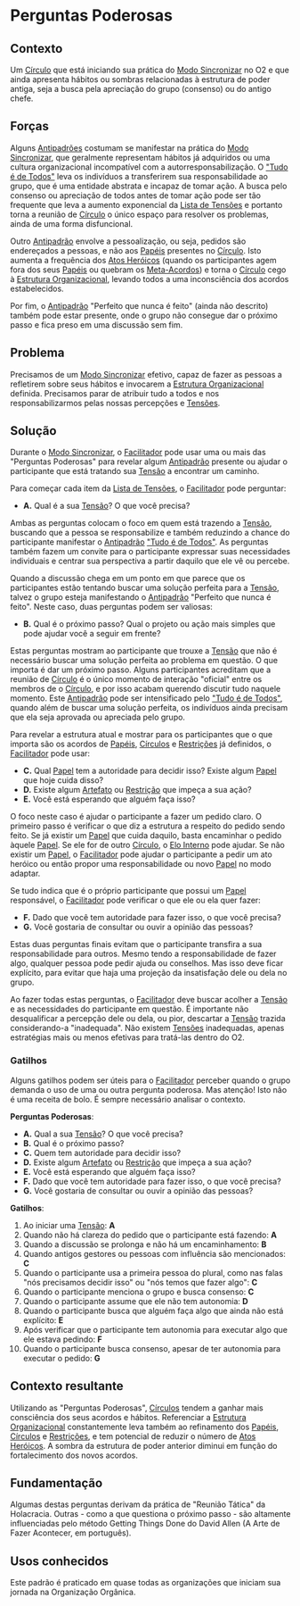 # Perguntas Poderosas

## Contexto

Um [Círculo](../../meta-acordos.md#2-2-circulos) que está iniciando sua prática do [Modo Sincronizar](../../meta-acordos.md#3-5-modo-sincronizar) no O2 e que ainda apresenta hábitos ou sombras relacionadas à estrutura de poder antiga, seja a busca pela apreciação do grupo \(consenso\) ou do antigo chefe.

## Forças

Alguns [Antipadrões](../antipadroes/) costumam se manifestar na prática do [Modo Sincronizar](../../meta-acordos.md#3-5-modo-sincronizar), que geralmente representam hábitos já adquiridos ou uma cultura organizacional incompatível com a autorresponsabilização. O ["Tudo é de Todos"](../antipadroes/tudo-e-de-todos.md) leva os indivíduos a transferirem sua responsabilidade ao grupo, que é uma entidade abstrata e incapaz de tomar ação. A busca pelo consenso ou apreciação de todos antes de tomar ação pode ser tão frequente que leva a aumento exponencial da [Lista de Tensões](../../meta-acordos.md#3-2-1-lista-de-tensoes) e portanto torna a reunião de [Círculo](../../meta-acordos.md#2-2-circulos) o único espaço para resolver os problemas, ainda de uma forma disfuncional.

Outro [Antipadrão](../antipadroes/) envolve a pessoalização, ou seja, pedidos são endereçados a pessoas, e não aos [Papéis](../../meta-acordos.md#2-1-papeis) presentes no [Círculo](../../meta-acordos.md#2-2-circulos). Isto aumenta a frequência dos [Atos Heróicos]() \(quando os participantes agem fora dos seus [Papéis](../../meta-acordos.md#2-1-papeis) ou quebram os [Meta-Acordos](../../meta-acordos.md)\) e torna o [Círculo](../../meta-acordos.md#2-2-circulos) cego à [Estrutura Organizacional](../../meta-acordos.md#2-estrutura-organizacional), levando todos a uma inconsciência dos acordos estabelecidos.

Por fim, o [Antipadrão](../antipadroes/) "Perfeito que nunca é feito" \(ainda não descrito\) também pode estar presente, onde o grupo não consegue dar o próximo passo e fica preso em uma discussão sem fim.

## Problema

Precisamos de um [Modo Sincronizar](../../meta-acordos.md#3-5-modo-sincronizar) efetivo, capaz de fazer as pessoas a refletirem sobre seus hábitos e invocarem a [Estrutura Organizacional](../../meta-acordos.md#2-estrutura-organizacional) definida. Precisamos parar de atribuir tudo a todos e nos responsabilizarmos pelas nossas percepções e [Tensões](../../meta-acordos.md#1-organizacao).

## Solução

Durante o [Modo Sincronizar](../../meta-acordos.md#3-5-modo-sincronizar), o [Facilitador](../../meta-acordos.md#4-5-facilitador) pode usar uma ou mais das "Perguntas Poderosas" para revelar algum [Antipadrão](../antipadroes/) presente ou ajudar o participante que está tratando sua [Tensão](../../meta-acordos.md#1-organizacao) a encontrar um caminho.

Para começar cada item da [Lista de Tensões](../../meta-acordos.md#3-2-1-lista-de-tensoes), o [Facilitador](../../meta-acordos.md#4-5-facilitador) pode perguntar:

* **A.** Qual é a sua [Tensão](../../meta-acordos.md#1-organizacao)? O que você precisa?

Ambas as perguntas colocam o foco em quem está trazendo a [Tensão](../../meta-acordos.md#1-organizacao), buscando que a pessoa se responsabilize e também reduzindo a chance do participante manifestar o [Antipadrão](../antipadroes/) ["Tudo é de Todos"](../antipadroes/tudo-e-de-todos.md). As perguntas também fazem um convite para o participante expressar suas necessidades individuais e centrar sua perspectiva a partir daquilo que ele vê ou percebe.

Quando a discussão chega em um ponto em que parece que os participantes estão tentando buscar uma solução perfeita para a [Tensão](../../meta-acordos.md#1-organizacao), talvez o grupo esteja manifestando o [Antipadrão](../antipadroes/) "Perfeito que nunca é feito". Neste caso, duas perguntas podem ser valiosas:

* **B.** Qual é o próximo passo? Qual o projeto ou ação mais simples que pode ajudar você a seguir em frente?

Estas perguntas mostram ao participante que trouxe a [Tensão](../../meta-acordos.md#1-organizacao) que não é necessário buscar uma solução perfeita ao problema em questão. O que importa é dar um próximo passo. Alguns participantes acreditam que a reunião de [Círculo](../../meta-acordos.md#2-2-circulos) é o único momento de interação "oficial" entre os membros de o [Círculo](../../meta-acordos.md#2-2-circulos), e por isso acabam querendo discutir tudo naquele momento. Este [Antipadrão](../antipadroes/) pode ser intensificado pelo ["Tudo é de Todos"](../antipadroes/tudo-e-de-todos.md), quando além de buscar uma solução perfeita, os indivíduos ainda precisam que ela seja aprovada ou apreciada pelo grupo.

Para revelar a estrutura atual e mostrar para os participantes que o que importa são os acordos de [Papéis](../../meta-acordos.md#2-1-papeis), [Círculos](../../meta-acordos.md#2-2-circulos) e [Restrições](../../meta-acordos.md#2-5-restricoes) já definidos, o [Facilitador](../../meta-acordos.md#4-5-facilitador) pode usar:

* **C.** Qual [Papel](../../meta-acordos.md#2-1-papeis) tem a autoridade para decidir isso? Existe algum [Papel](../../meta-acordos.md#2-1-papeis) que hoje cuida disso?
* **D.** Existe algum [Artefato](../../meta-acordos.md#2-1-papeis) ou [Restrição](../../meta-acordos.md#2-5-restricoes) que impeça a sua ação?
* **E.** Você está esperando que alguém faça isso?

O foco neste caso é ajudar o participante a fazer um pedido claro. O primeiro passo é verificar o que diz a estrutura a respeito do pedido sendo feito. Se já existir um [Papel](../../meta-acordos.md#2-1-papeis) que cuida daquilo, basta encaminhar o pedido àquele [Papel](../../meta-acordos.md#2-1-papeis). Se ele for de outro [Círculo](../../meta-acordos.md#2-2-circulos), o [Elo Interno](../../meta-acordos.md#4-8-elo-interno) pode ajudar. Se não existir um [Papel](../../meta-acordos.md#2-1-papeis), o [Facilitador](../../meta-acordos.md#4-5-facilitador) pode ajudar o participante a pedir um ato heróico ou então propor uma responsabilidade ou novo [Papel](../../meta-acordos.md#2-1-papeis) no modo adaptar.

Se tudo indica que é o próprio participante que possui um [Papel](../../meta-acordos.md#2-1-papeis) responsável, o [Facilitador](../../meta-acordos.md#4-5-facilitador) pode verificar o que ele ou ela quer fazer:

* **F.** Dado que você tem autoridade para fazer isso, o que você precisa?
* **G.** Você gostaria de consultar ou ouvir a opinião das pessoas?

Estas duas perguntas finais evitam que o participante transfira a sua responsabilidade para outros. Mesmo tendo a responsabilidade de fazer algo, qualquer pessoa pode pedir ajuda ou conselhos. Mas isso deve ficar explícito, para evitar que haja uma projeção da insatisfação dele ou dela no grupo.

Ao fazer todas estas perguntas, o [Facilitador](../../meta-acordos.md#4-5-facilitador) deve buscar acolher a [Tensão](../../meta-acordos.md#1-organizacao) e as necessidades do participante em questão. É importante não desqualificar a percepção dele ou dela, ou pior, descartar a [Tensão](../../meta-acordos.md#1-organizacao) trazida considerando-a "inadequada". Não existem [Tensões](../../meta-acordos.md#1-organizacao) inadequadas, apenas estratégias mais ou menos efetivas para tratá-las dentro do O2.

### Gatilhos

Alguns gatilhos podem ser úteis para o [Facilitador](../../meta-acordos.md#4-5-facilitador) perceber quando o grupo demanda o uso de uma ou outra pergunta poderosa. Mas atenção! Isto não é uma receita de bolo. É sempre necessário analisar o contexto.

**Perguntas Poderosas**:

* **A.** Qual a sua [Tensão](../../meta-acordos.md#1-organizacao)? O que você precisa?
* **B.** Qual é o próximo passo?
* **C.** Quem tem autoridade para decidir isso?
* **D.** Existe algum [Artefato](../../meta-acordos.md#2-1-papeis) ou [Restrição](../../meta-acordos.md#2-5-restricoes) que impeça a sua ação?
* **E.** Você está esperando que alguém faça isso?
* **F.** Dado que você tem autoridade para fazer isso, o que você precisa?
* **G.** Você gostaria de consultar ou ouvir a opinião das pessoas?

**Gatilhos**:

1. Ao iniciar uma [Tensão](../../meta-acordos.md#1-organizacao): **A**
2. Quando não há clareza do pedido que o participante está fazendo: **A**
3. Quando a discussão se prolonga e não há um encaminhamento: **B**
4. Quando antigos gestores ou pessoas com influência são mencionados: **C**
5. Quando o participante usa a primeira pessoa do plural, como nas falas "nós precisamos decidir isso" ou "nós temos que fazer algo": **C**
6. Quando o participante menciona o grupo e busca consenso: **C**
7. Quando o participante assume que ele não tem autonomia: **D**
8. Quando o participante busca que alguém faça algo que ainda não está explícito: **E**
9. Após verificar que o participante tem autonomia para executar algo que ele estava pedindo: **F**
10. Quando o participante busca consenso, apesar de ter autonomia para executar o pedido: **G**

## Contexto resultante

Utilizando as "Perguntas Poderosas", [Círculos](../../meta-acordos.md#2-2-circulos) tendem a ganhar mais consciência dos seus acordos e hábitos. Referenciar a [Estrutura Organizacional](../../meta-acordos.md#2-estrutura-organizacional) constantemente leva também ao refinamento dos [Papéis](../../meta-acordos.md#2-1-papeis), [Círculos](../../meta-acordos.md#2-2-circulos) e [Restrições](../../meta-acordos.md#2-5-restricoes), e tem potencial de reduzir o número de [Atos Heróicos](). A sombra da estrutura de poder anterior diminui em função do fortalecimento dos novos acordos.

## Fundamentação

Algumas destas perguntas derivam da prática de "Reunião Tática" da Holacracia. Outras - como a que questiona o próximo passo - são altamente influenciadas pelo método Getting Things Done do David Allen \(A Arte de Fazer Acontecer, em português\).

## Usos conhecidos

Este padrão é praticado em quase todas as organizações que iniciam sua jornada na Organização Orgânica.
